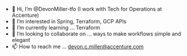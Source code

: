 - 👋 Hi, I’m @DevonMiller-tfo (I work with Tech for Operations at Accenture)
- 👀 I’m interested in Spring, Terraform, GCP APIs
- 🌱 I’m currently learning ... Terraform
- 💞️ I’m looking to collaborate on ... ways to make workflows simple and elegant
- 📫 How to reach me ... devon.c.miller@accenture.com

<!---
DevonMiller-tfo/DevonMiller-tfo is a ✨ special ✨ repository because its `README.md` (this file) appears on your GitHub profile.
You can click the Preview link to take a look at your changes.
--->
